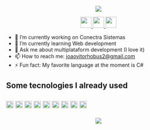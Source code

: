 <p align="center">
  <img src="https://capsule-render.vercel.app/api?type=waving&height=125&color=gradient&text=João%20here%20👋&animation=fadeIn"/>
</p>

<p align="center">
  <a href="https://www.instagram.com/JV.Hobus/">
    <img height="30" src="https://skillicons.dev/icons?i=instagram" />
  </a>
  
  <a href="https://github.com/miojo-dev">
    <img height="30" src="https://skillicons.dev/icons?i=github" />
  </a>
  <a href="https://medium.com/@joaovitorhobus2">
    <img height="30" src="https://uxwing.com/wp-content/themes/uxwing/download/brands-and-social-media/medium-logo-icon.png" />
  </a>
</p>

- 🔭 I’m currently working on Conectra Sistemas
- 🌱 I’m currently learning Web development
- 💬 Ask me about multiplataform development (I love it)
- 📫 How to reach me: joaovitorhobus2@gmail.com
- ⚡ Fun fact: My favorite language at the moment is C#

<h2>
    Some tecnologies I already used
<h2/>

<img height="20" src="https://img.shields.io/badge/.NET-5C2D91?style=for-the-badge&logo=.net&logoColor=white">

<img height="20" src="https://img.shields.io/badge/c%23-%23239120.svg?style=for-the-badge&logo=csharp&logoColor=white">

<img height="20" src="https://img.shields.io/badge/Flutter-%2302569B.svg?style=for-the-badge&logo=Flutter&logoColor=white">

<img height="20" src="https://img.shields.io/badge/dart-%230175C2.svg?style=for-the-badge&logo=dart&logoColor=white">

<img height="20" src="https://img.shields.io/badge/react-%2320232a.svg?style=for-the-badge&logo=react&logoColor=%2361DAFB">

<img height="20" src="https://img.shields.io/badge/javascript-%23323330.svg?style=for-the-badge&logo=javascript&logoColor=%23F7DF1E">

<img height="20" src="https://img.shields.io/badge/meteorjs-%23d74c4c.svg?style=for-the-badge&logo=meteor&logoColor=white">

<img height="20" src="https://img.shields.io/badge/html5-%23E34F26.svg?style=for-the-badge&logo=html5&logoColor=white">

<img height="20" src="https://img.shields.io/badge/css3-%231572B6.svg?style=for-the-badge&logo=css3&logoColor=white"/>

<p align="center">
  <img src="https://capsule-render.vercel.app/api?type=waving&color=gradient&height=125&section=footer"/>
</p>